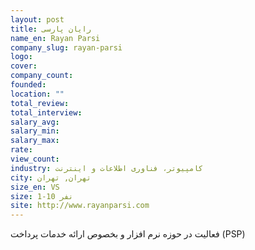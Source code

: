 ```yaml
---
layout: post
title: رایان پارسی
name_en: Rayan Parsi
company_slug: rayan-parsi
logo: 
cover: 
company_count:
founded:
location: ""
total_review: 
total_interview: 
salary_avg: 
salary_min: 
salary_max: 
rate: 
view_count: 
industry: کامپیوتر، فناوری اطلاعات و اینترنت
city: تهران, تهران
size_en: VS
size: 1-10 نفر
site: http://www.rayanparsi.com
---
```


فعالیت در حوزه نرم افزار و بخصوص ارائه خدمات پرداخت (PSP)
